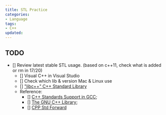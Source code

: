 ```yaml
---
title: STL Practice
categories:
- Language
tags:
- C++
updated:
---
```


<!-- more -->

## TODO

- [] Review latest stable STL usage.
  (based on c++11, check what is added or rm in 17/20)
  - [] Visual C++ in Visual Studio
  - [] Check which lib & version Mac & Linux use
  - [] ["libc++" C++ Standard Library](https://libcxx.llvm.org/)
  - Reference:
    - [] [C++ Standards Support in GCC](https://gcc.gnu.org/projects/cxx-status.html);
    - [] [The GNU C++ Library](https://gcc.gnu.org/onlinedocs/libstdc++/);
    - [] [CPP Std Forward](https://blog.magnum.graphics/backstage/forward-declaring-stl-container-types/)
  